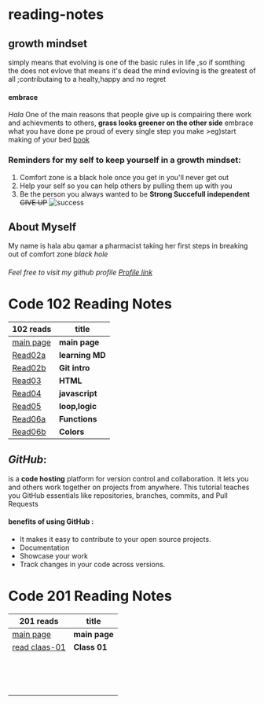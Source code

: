 # reading-notes
## growth mindset
simply means that evolving is one of the basic rules in life ,so if somthing the does not evlove that means it's dead 
the mind evloving is the greatest of all ;contributaing to a healty,happy and no regret 
#### embrace
*Hala*
One of the main reasons that people give up is compairing there work and achievments to others, 
**grass looks greener on the other side**
embrace what you have done pe proud of every single step you make >eg)start making of your bed
[book](https://www.amazon.com/Make-Your-Bed-Little-Things/dp/1455570249)

### Reminders for my self to keep yourself in a growth mindset:
1. Comfort zone is a black hole once you get in you'll never get out 
2. Help your self so you can help others by pulling them up with you 
3. Be the person you always wanted to be **Strong Succefull independent** 
~~GIVE UP~~
![success](https://i.pinimg.com/736x/0f/80/97/0f809735e7388e251c321b9c0b97d9ee.jpg)
## About Myself
My name is hala abu qamar a pharmacist taking her first steps in breaking out of comfort zone *black hole* 
 
###### Feel free to visit my github profile [Profile link](https://github.com/halaabuqamar)

# Code 102 Reading Notes

|102 reads                                                             | title         |
| -------------------------------------------------------------------- | -----------   |
| [main page](https://halaabuqamar.github.io/reading-notes/)           | **main page** |
| [Read02a](https://halaabuqamar.github.io/reading-notes/read02a)      |**learning MD**|
| [Read02b](https://halaabuqamar.github.io/reading-notes/read02b)      |**Git intro**  |
| [Read03](https://halaabuqamar.github.io/reading-notes/read03)        |**HTML**       |
| [Read04](https://halaabuqamar.github.io/reading-notes/read04)        |**javascript** |
| [Read05](https://halaabuqamar.github.io/reading-notes/read05)        |**loop,logic** |
| [Read06a](https://halaabuqamar.github.io/reading-notes/read06a)      |**Functions**  | 
| [Read06b](https://halaabuqamar.github.io/reading-notes/read06b)      |**Colors**     | 


## *GitHub*:
is a **code hosting** platform for version control and collaboration. It lets you and others work together on projects from anywhere. This tutorial teaches you GitHub essentials like repositories, branches, commits, and Pull Requests

#### benefits of using GitHub :
* It makes it easy to contribute to your open source projects.
* Documentation
* Showcase your work
* Track changes in your code across versions.


# Code 201 Reading Notes

|201 reads                                                                     | title         |
|------------------------------------------------------------------------------|---------------|
| [main page](https://halaabuqamar.github.io/reading-notes/)                   | **main page** |
| [read claas-01](https://halaabuqamar.github.io/reading-notes/class-01)       | **Class 01**  |
|                                                                              |               |
|                                                                              |               |
|                                                                              |               |
|                                                                              |               |
|                                                                              |               | 
|                                                                              |               | 
|                                                                              |               |
|                                                                              |               |
|                                                                              |               |
|                                                                              |               |
|                                                                              |               |
|                                                                              |               | 
|                                                                              |               | 
|                                                                              |               | 

